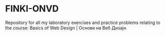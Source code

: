 # FINKI-ONVD
Repository for all my laboratory exercises and practice problems relating to the course: Basics of Web Design | Основи на Веб Дизајн
